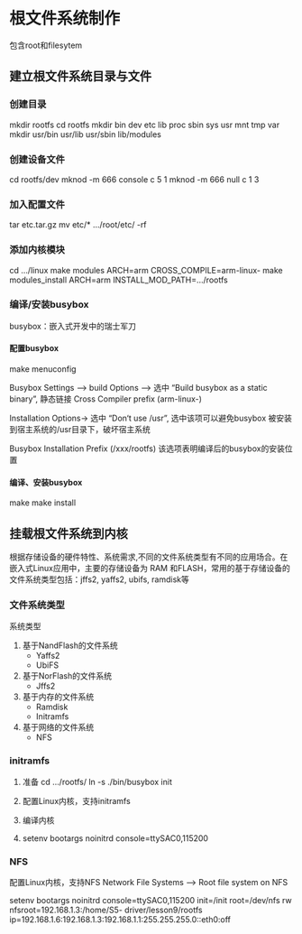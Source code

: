 # 根文件系统制作

包含root和filesytem

## 建立根文件系统目录与文件

### 创建目录
mkdir rootfs
cd rootfs
mkdir bin dev etc lib proc sbin sys usr mnt tmp var
mkdir usr/bin usr/lib usr/sbin lib/modules

### 创建设备文件
cd rootfs/dev
mknod -m 666 console c 5 1
mknod -m 666 null c 1 3

### 加入配置文件

tar etc.tar.gz
mv etc/* .../root/etc/ -rf

### 添加内核模块
cd .../linux
make modules ARCH=arm CROSS_COMPILE=arm-linux-
make modules_install ARCH=arm INSTALL_MOD_PATH=…/rootfs

### 编译/安装busybox
busybox：嵌入式开发中的瑞士军刀

#### 配置busybox
make menuconfig

Busybox Settings ——> build Options ——>
选中 “Build busybox as a static binary”, 静态链接
Cross Compiler prefix (arm-linux-)

Installation Options->
选中 “Don‘t use /usr”, 选中该项可以避免busybox 被安装到宿主系统的/usr目录下，破坏宿主系统

Busybox Installation Prefix (/xxx/rootfs)
该选项表明编译后的busybox的安装位置

#### 编译、安装busybox
make 
make install

## 挂载根文件系统到内核
根据存储设备的硬件特性、系统需求,不同的文件系统类型有不同的应用场合。在嵌入式Linux应用中，主要的存储设备为 RAM 和FLASH，常用的基于存储设备的文件系统类型包括：jffs2, yaffs2, ubifs, ramdisk等

### 文件系统类型

系统类型
1. 基于NandFlash的文件系统
    - Yaffs2
    - UbiFS
2. 基于NorFlash的文件系统
    - Jffs2
3. 基于内存的文件系统
    - Ramdisk
    - Initramfs
4. 基于网络的文件系统
    - NFS

### initramfs

1. 准备
cd .../rootfs/
ln -s ./bin/busybox init

2. 配置Linux内核，支持initramfs

3. 编译内核
4. setenv bootargs noinitrd console=ttySAC0,115200


### NFS

配置Linux内核，支持NFS
Network File Systems ——> Root file system on NFS

setenv bootargs noinitrd 
    console=ttySAC0,115200 init=/init 
    root=/dev/nfs rw 
    nfsroot=192.168.1.3:/home/S5-
    driver/lesson9/rootfs
    ip=192.168.1.6:192.168.1.3:192.168.1.1:255.255.255.0::eth0:off